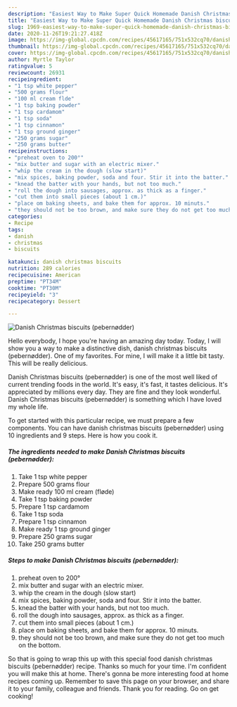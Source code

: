 ```yaml
---
description: "Easiest Way to Make Super Quick Homemade Danish Christmas biscuits (pebernødder)"
title: "Easiest Way to Make Super Quick Homemade Danish Christmas biscuits (pebernødder)"
slug: 1969-easiest-way-to-make-super-quick-homemade-danish-christmas-biscuits-pebernodder
date: 2020-11-26T19:21:27.418Z
image: https://img-global.cpcdn.com/recipes/45617165/751x532cq70/danish-christmas-biscuits-pebernodder-recipe-main-photo.jpg
thumbnail: https://img-global.cpcdn.com/recipes/45617165/751x532cq70/danish-christmas-biscuits-pebernodder-recipe-main-photo.jpg
cover: https://img-global.cpcdn.com/recipes/45617165/751x532cq70/danish-christmas-biscuits-pebernodder-recipe-main-photo.jpg
author: Myrtle Taylor
ratingvalue: 5
reviewcount: 26931
recipeingredient:
- "1 tsp white pepper"
- "500 grams flour"
- "100 ml cream flde"
- "1 tsp baking powder"
- "1 tsp cardamom"
- "1 tsp soda"
- "1 tsp cinnamon"
- "1 tsp ground ginger"
- "250 grams sugar"
- "250 grams butter"
recipeinstructions:
- "preheat oven to 200°"
- "mix butter and sugar with an electric mixer."
- "whip the cream in the dough (slow start)"
- "mix spices, baking powder, soda and four. Stir it into the batter."
- "knead the batter with your hands, but not too much."
- "roll the dough into sausages, approx. as thick as a finger."
- "cut them into small pieces (about 1 cm.)"
- "place om baking sheets, and bake them for approx. 10 minuts."
- "they should not be too brown, and make sure they do not get too much on the bottom."
categories:
- Recipe
tags:
- danish
- christmas
- biscuits

katakunci: danish christmas biscuits 
nutrition: 289 calories
recipecuisine: American
preptime: "PT34M"
cooktime: "PT30M"
recipeyield: "3"
recipecategory: Dessert

---
```



![Danish Christmas biscuits (pebernødder)](https://img-global.cpcdn.com/recipes/45617165/751x532cq70/danish-christmas-biscuits-pebernodder-recipe-main-photo.jpg)

Hello everybody, I hope you're having an amazing day today. Today, I will show you a way to make a distinctive dish, danish christmas biscuits (pebernødder). One of my favorites. For mine, I will make it a little bit tasty. This will be really delicious.

Danish Christmas biscuits (pebernødder) is one of the most well liked of current trending foods in the world. It's easy, it's fast, it tastes delicious. It's appreciated by millions every day. They are fine and they look wonderful. Danish Christmas biscuits (pebernødder) is something which I have loved my whole life.




To get started with this particular recipe, we must prepare a few components. You can have danish christmas biscuits (pebernødder) using 10 ingredients and 9 steps. Here is how you cook it.

<!--inarticleads1-->

##### The ingredients needed to make Danish Christmas biscuits (pebernødder):

1. Take 1 tsp white pepper
1. Prepare 500 grams flour
1. Make ready 100 ml cream (fløde)
1. Take 1 tsp baking powder
1. Prepare 1 tsp cardamom
1. Take 1 tsp soda
1. Prepare 1 tsp cinnamon
1. Make ready 1 tsp ground ginger
1. Prepare 250 grams sugar
1. Take 250 grams butter




<!--inarticleads2-->

##### Steps to make Danish Christmas biscuits (pebernødder):

1. preheat oven to 200°
1. mix butter and sugar with an electric mixer.
1. whip the cream in the dough (slow start)
1. mix spices, baking powder, soda and four. Stir it into the batter.
1. knead the batter with your hands, but not too much.
1. roll the dough into sausages, approx. as thick as a finger.
1. cut them into small pieces (about 1 cm.)
1. place om baking sheets, and bake them for approx. 10 minuts.
1. they should not be too brown, and make sure they do not get too much on the bottom.




So that is going to wrap this up with this special food danish christmas biscuits (pebernødder) recipe. Thanks so much for your time. I'm confident you will make this at home. There's gonna be more interesting food at home recipes coming up. Remember to save this page on your browser, and share it to your family, colleague and friends. Thank you for reading. Go on get cooking!
